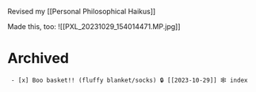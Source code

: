 Revised my [[Personal Philosophical Haikus]]

Made this, too:
![[PXL_20231029_154014471.MP.jpg]]
# Archived

	 - [x] Boo basket!! (fluffy blanket/socks) 🔒 [[2023-10-29]] 🕸️ index
